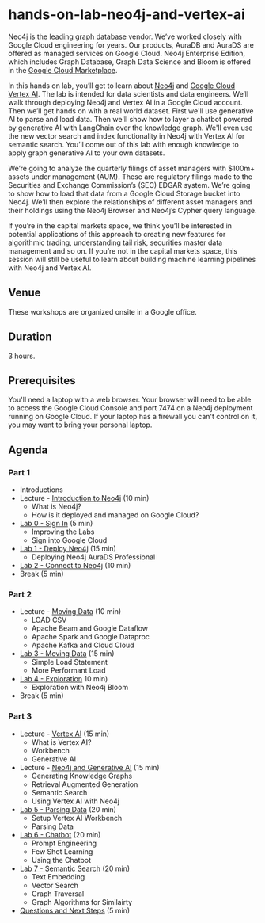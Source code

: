 # hands-on-lab-neo4j-and-vertex-ai
Neo4j is the [leading graph database](https://db-engines.com/en/ranking/graph+dbms) vendor.  We’ve worked closely with Google Cloud engineering for years.  Our products, AuraDB and AuraDS are offered as managed services on Google Cloud.  Neo4j Enterprise Edition, which includes Graph Database, Graph Data Science and Bloom is offered in the [Google Cloud Marketplace](https://console.cloud.google.com/marketplace/browse?q=neo4j).

In this hands on lab, you’ll get to learn about [Neo4j](https://neo4j.com/) and [Google Cloud Vertex AI](https://cloud.google.com/vertex-ai).  The lab is intended for data scientists and data engineers.  We’ll walk through deploying Neo4j and Vertex AI in a Google Cloud account.  Then we’ll get hands on with a real world dataset.  First we'll use generative AI to parse and load data.  Then we'll show how to layer a chatbot powered by generative AI with LangChain over the knowledge graph.  We'll even use the new vector search and index functionality in Neo4j with Vertex AI for semantic search.  You’ll come out of this lab with enough knowledge to apply graph generative AI to your own datasets.

We’re going to analyze the quarterly filings of asset managers with $100m+ assets under management (AUM).  These are regulatory filings made to the Securities and Exchange Commission’s (SEC) EDGAR system.  We’re going to show how to load that data from a Google Cloud Storage bucket into Neo4j.  We’ll then explore the relationships of different asset managers and their holdings using the Neo4j Browser and Neo4j’s Cypher query language.

If you’re in the capital markets space, we think you’ll be interested in potential applications of this approach to creating new features for algorithmic trading, understanding tail risk, securities master data management and so on.  If you’re not in the capital markets space, this session will still be useful to learn about building machine learning pipelines with Neo4j and Vertex AI.

## Venue
These workshops are organized onsite in a Google office.

## Duration
3 hours.

## Prerequisites
You'll need a laptop with a web browser.  Your browser will need to be able to access the Google Cloud Console and port 7474 on a Neo4j deployment running on Google Cloud.  If your laptop has a firewall you can't control on it, you may want to bring your personal laptop.

## Agenda
### Part 1
* Introductions
* Lecture - [Introduction to Neo4j](https://docs.google.com/presentation/d/1WvPzs_JEh8uuKEAQGecH1rUd1NoRzqZIKc-hQkuBdXQ/edit?usp=sharing) (10 min)
    * What is Neo4j?
    * How is it deployed and managed on Google Cloud?
* [Lab 0 - Sign In](Lab%200%20-%20Sign%20In) (5 min)
    * Improving the Labs
    * Sign into Google Cloud
* [Lab 1 - Deploy Neo4j](Lab%201%20-%20Deploy%20Neo4j) (15 min)
    * Deploying Neo4j AuraDS Professional
* [Lab 2 - Connect to Neo4j](Lab%202%20-%20Connect%20to%20Neo4j/README.md) (10 min)
* Break (5 min)

### Part 2
* Lecture - [Moving Data](https://docs.google.com/presentation/d/1O6Oy_GbDYYCvQanUyUCl30hQdSsy9kKL53Jgl23Nnsk/edit?usp=sharing) (10 min)
    * LOAD CSV
    * Apache Beam and Google Dataflow
    * Apache Spark and Google Dataproc
    * Apache Kafka and Cloud Cloud
* [Lab 3 - Moving Data](Lab%203%20-%20Moving%20Data/README.md) (15 min)
    * Simple Load Statement
    * More Performant Load
* [Lab 4 - Exploration](Lab%204%20-%20Exploration/README.md) 10 min)
    * Exploration with Neo4j Bloom
* Break (5 min)

### Part 3
* Lecture - [Vertex AI](https://docs.google.com/presentation/d/1BowFoowrk0pTVqdScC4weBFZJ-xMTdHbvMUCW4ZyP68/edit?usp=sharing) (15 min)
    * What is Vertex AI?
    * Workbench
    * Generative AI
* Lecture - [Neo4j and Generative AI](https://docs.google.com/presentation/d/1vVII1F9RgcFiQ8Pxd2RQUursZiqqbkpIG798sn-HWgU/edit?usp=sharing) (15 min)
    * Generating Knowledge Graphs
    * Retrieval Augmented Generation
    * Semantic Search
    * Using Vertex AI with Neo4j
* [Lab 5 - Parsing Data](Lab%205%20-%20Parsing%20Data/README.md) (20 min)
    * Setup Vertex AI Workbench
    * Parsing Data
* [Lab 6 - Chatbot](Lab%206%20-%20Chatbot/README.md) (20 min)
    * Prompt Engineering 
    * Few Shot Learning
    * Using the Chatbot
* [Lab 7 - Semantic Search](Lab%207%20-%20Semantic%20Search/README.md) (20 min)
    * Text Embedding
    * Vector Search
    * Graph Traversal
    * Graph Algorithms for Similairty
* [Questions and Next Steps](Questions%20and%20Next%20Steps.md) (5 min)